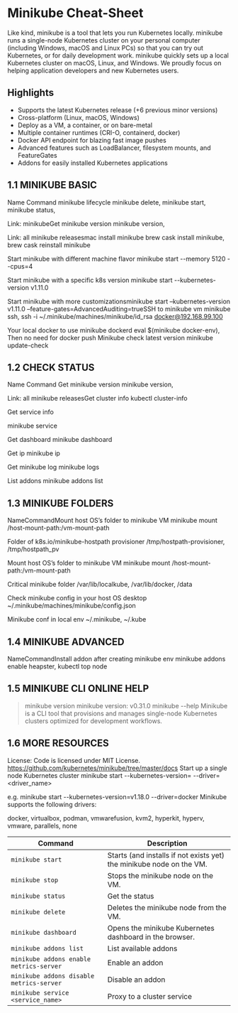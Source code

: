 # Minikube Cheat-Sheet

Like kind, minikube is a tool that lets you run Kubernetes locally. minikube runs a single-node Kubernetes cluster on your personal computer (including Windows, macOS and Linux PCs) so that you can try out Kubernetes, or for daily development work.
minikube quickly sets up a local Kubernetes cluster on macOS, Linux, and Windows. We proudly focus on helping application developers and new Kubernetes users.


## Highlights
- Supports the latest Kubernetes release (+6 previous minor versions)
- Cross-platform (Linux, macOS, Windows)
- Deploy as a VM, a container, or on bare-metal
- Multiple container runtimes (CRI-O, containerd, docker)
- Docker API endpoint for blazing fast image pushes
- Advanced features such as LoadBalancer, filesystem mounts, and FeatureGates
- Addons for easily installed Kubernetes applications

## 1.1 MINIKUBE BASIC
Name Command minikube lifecycle
minikube delete, minikube start, minikube status,

Link: minikubeGet minikube version
minikube version,

Link: all minikube releasesmac install minikube
brew cask install minikube, brew cask reinstall minikube

Start minikube with different machine flavor
minikube start --memory 5120 --cpus=4

Start minikube with a specific k8s version
minikube start --kubernetes-version v1.11.0

Start minikube with more customizationsminikube start –kubernetes-version v1.11.0 –feature-gates=AdvancedAuditing=trueSSH to minikube vm
minikube ssh, ssh -i ~/.minikube/machines/minikube/id_rsa docker@192.168.99.100

Your local docker to use minikube dockerd
eval $(minikube docker-env),
Then no need for docker push
Minikube check latest version
minikube update-check

## 1.2 CHECK STATUS
Name Command Get minikube version
minikube version,

Link: all minikube releasesGet cluster info
kubectl cluster-info

Get service info

minikube service <srv-name>

Get dashboard
minikube dashboard

Get ip
minikube ip

Get minikube log
minikube logs

List addons
minikube addons list

## 1.3 MINIKUBE FOLDERS
NameCommandMount host OS’s folder to minikube VM
minikube mount /host-mount-path:/vm-mount-path

Folder of k8s.io/minikube-hostpath provisioner
/tmp/hostpath-provisioner, /tmp/hostpath_pv

Mount host OS’s folder to minikube VM
minikube mount /host-mount-path:/vm-mount-path

Critical minikube folder
/var/lib/localkube, /var/lib/docker, /data

Check minikube config in your host OS desktop
~/.minikube/machines/minikube/config.json

Minikube conf in local env
~/.minikube, ~/.kube

## 1.4 MINIKUBE ADVANCED
NameCommandInstall addon after creating minikube env
minikube addons enable heapster, kubectl top node

## 1.5 MINIKUBE CLI ONLINE HELP
> minikube version
minikube version: v0.31.0
> minikube --help
Minikube is a CLI tool that provisions and manages single-node Kubernetes clusters optimized for development workflows.

## 1.6 MORE RESOURCES
License: Code is licensed under MIT License.
https://github.com/kubernetes/minikube/tree/master/docs
Start up a single node Kubernetes cluster
minikube start --kubernetes-version=<version> --driver=<driver_name>

e.g.
minikube start --kubernetes-version=v1.18.0 --driver=docker
Minikube supports the following drivers:

docker, virtualbox, podman, vmwarefusion, kvm2, hyperkit, hyperv, vmware, parallels, none

| Command | Description |
| ------- | ----------- |
| `minikube start` | Starts (and installs if not exists yet) the minikube node on the VM. |
| `minikube stop` | Stops the minikube node on the VM. |
| `minikube status` | Get the status |
| `minikube delete` | Deletes the minikube node from the VM. |
| `minikube dashboard` | Opens the minikube Kubernetes dashboard in the browser. |
| `minikube addons list` | List available addons |
| `minikube addons enable metrics-server` | Enable an addon |
| `minikube addons disable metrics-server` | Disable an addon |
| `minikube service <service_name>` | Proxy to a cluster service |